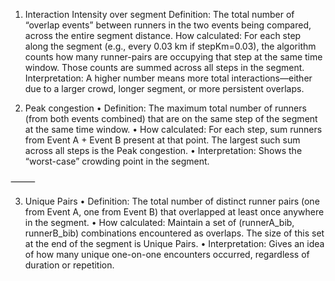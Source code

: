1. Interaction Intensity over segment
Definition: The total number of “overlap events” between runners in the two events being compared, across the entire segment distance.
How calculated:
For each step along the segment (e.g., every 0.03 km if stepKm=0.03), the algorithm counts how many runner-pairs are occupying that step at the same time window. Those counts are summed across all steps in the segment.
Interpretation: A higher number means more total interactions—either due to a larger crowd, longer segment, or more persistent overlaps.

2. Peak congestion
	•	Definition: The maximum total number of runners (from both events combined) that are on the same step of the segment at the same time window.
	•	How calculated:
For each step, sum runners from Event A + Event B present at that point. The largest such sum across all steps is the Peak congestion.
	•	Interpretation: Shows the “worst-case” crowding point in the segment.

⸻

3. Unique Pairs
	•	Definition: The total number of distinct runner pairs (one from Event A, one from Event B) that overlapped at least once anywhere in the segment.
	•	How calculated:
Maintain a set of (runnerA_bib, runnerB_bib) combinations encountered as overlaps. The size of this set at the end of the segment is Unique Pairs.
	•	Interpretation: Gives an idea of how many unique one-on-one encounters occurred, regardless of duration or repetition.
